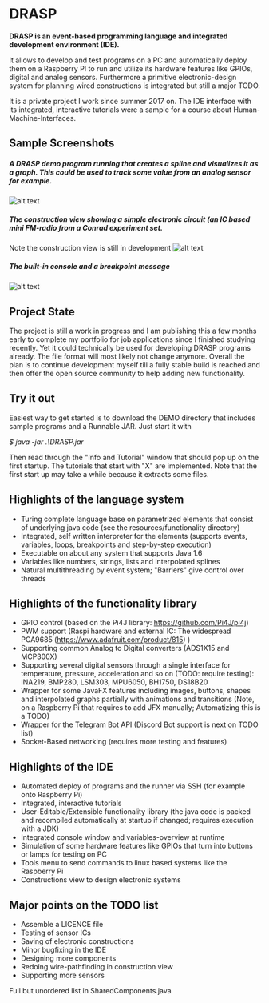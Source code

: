 # DRASP

**DRASP is an event-based programming language and integrated development environment (IDE).**

It allows to develop and test programs on a PC and automatically deploy them on a Raspberry PI to run and utilize its hardware features like GPIOs, digital and analog sensors.
Furthermore a primitive electronic-design system for planning wired constructions is integrated but still a major TODO.

It is a private project I work since summer 2017 on.
The IDE interface with its integrated, interactive tutorials were a sample for a course about Human-Machine-Interfaces.

## Sample Screenshots
##### A DRASP demo program running that creates a spline and visualizes it as a graph. This could be used to track some value from an analog sensor for example.
![alt text](https://github.com/Drarra/DRASP/blob/master/github%20images/Dynamic%20spline.PNG)
##### The construction view showing a simple electronic circuit (an IC based mini FM-radio from a Conrad experiment set.
Note the construction view is still in development
![alt text](https://github.com/Drarra/DRASP/blob/master/github%20images/Conrad%20Radio.PNG)
##### The built-in console and a breakpoint message
![alt text](https://github.com/Drarra/DRASP/blob/master/github%20images/Built%20in%20console%20breakpoints%20and%20step%20by%20step.PNG)

## Project State
The project is still a work in progress and I am publishing this a few months early to complete my portfolio for job applications since I finished studying recently.
Yet it could technically be used for developing DRASP programs already. The file format will most likely not change anymore.
Overall the plan is to continue development myself till a fully stable build is reached and then offer the open source community to help adding new functionality.

## Try it out
Easiest way to get started is to download the DEMO directory that includes sample programs and a Runnable JAR. Just start it with

*$ java -jar .\DRASP.jar*

Then read through the "Info and Tutorial" window that should pop up on the first startup. The tutorials that start with "X" are implemented. Note that the first start up may take a while because it extracts some files.

## Highlights of the language system
- Turing complete language base on parametrized elements that consist of underlying java code (see the resources/functionality directory)
- Integrated, self written interpreter for the elements (supports events, variables, loops, breakpoints and step-by-step execution)
- Executable on about any system that supports Java 1.6
- Variables like numbers, strings, lists and interpolated splines
- Natural multithreading by event system; "Barriers" give control over threads

## Highlights of the functionality library
- GPIO control (based on the Pi4J library: https://github.com/Pi4J/pi4j)
- PWM support (Raspi hardware and external IC: The widespread PCA9685 (https://www.adafruit.com/product/815) )
- Supporting common Analog to Digital converters (ADS1X15 and MCP300X)
- Supporting several digital sensors through a single interface for temperature, pressure, acceleration and so on (TODO: require testing): INA219, BMP280, LSM303, MPU6050, BH1750, DS18B20
- Wrapper for some JavaFX features including images, buttons, shapes and interpolated graphs partially with animations and transitions (Note, on a Raspberry Pi that requires to add JFX manually; Automatizing this is a TODO)
- Wrapper for the Telegram Bot API (Discord Bot support is next on TODO list)
- Socket-Based networking (requires more testing and features)

## Highlights of the IDE
- Automated deploy of programs and the runner via SSH (for example onto Raspberry Pi)
- Integrated, interactive tutorials
- User-Editable/Extensible functionality library (the java code is packed and recompiled automatically at startup if changed; requires execution with a JDK)
- Integrated console window and variables-overview at runtime
- Simulation of some hardware features like GPIOs that turn into buttons or lamps for testing on PC
- Tools menu to send commands to linux based systems like the Raspberry Pi
- Constructions view to design electronic systems


## Major points on the TODO list
- Assemble a LICENCE file
- Testing of sensor ICs
- Saving of electronic constructions
- Minor bugfixing in the IDE
- Designing more components
- Redoing wire-pathfinding in construction view 
- Supporting more sensors

Full but unordered list in SharedComponents.java
